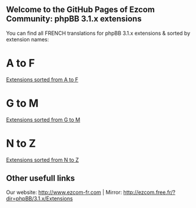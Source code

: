 ## Welcome to the GitHub Pages of Ezcom Community: phpBB 3.1.x extensions

You can find all FRENCH translations for phpBB 3.1.x extensions & sorted by extension names:

# A to F
<a href="https://github.com/Communaute-EzCom/phpbb-3.1.x-extensions/tree/master/A-F">Extensions sorted from A to F</a>
# G to M
<a href="https://github.com/Communaute-EzCom/phpbb-3.1.x-extensions/tree/master/G-M">Extensions sorted from G to M</a>
# N to Z
<a href="https://github.com/Communaute-EzCom/phpbb-3.1.x-extensions/tree/master/N-Z">Extensions sorted from N to Z</a>

## Other usefull links
Our website: http://www.ezcom-fr.com | Mirror: http://ezcom.free.fr/?dir=phpBB/3.1.x/Extensions
